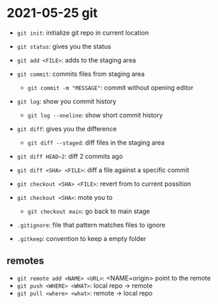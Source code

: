 # 2021-05-25 git

- `git init`: initialize git repo in current location
- `git status`: gives you the status
- `git add <FILE>`: adds <FILE> to the staging area
- `git commit`: commits files from staging area
    - `git commit -m "MESSAGE"`: commit without opening editor
- `git log`: show you commit history
    - `git log --oneline`: show short commit history

- `git diff`: gives you the difference
    - `git diff --staged`: diff files in the staging area

- `git diff HEAD~2`: diff 2 commits ago
- `git diff <SHA> <FILE>`: diff a file against a specific commit

- `git checkout <SHA> <FILE>`: revert <FILE> from <SHA> to current possition
- `git checkout <SHA>`: mote you to <SHA>
    - `git checkout main`: go back to main stage
- `.gitignore`: file that pattern matches files to ignore
- `.gitkeep`: convention to keep a empty folder

## remotes

- `git remote add <NAME> <URL>`: <NAME=origin> point to the remote
- `git push <WHERE> <WHAT>`: local repo -> remote
- `git pull <where> <what>`: remote -> local repo
